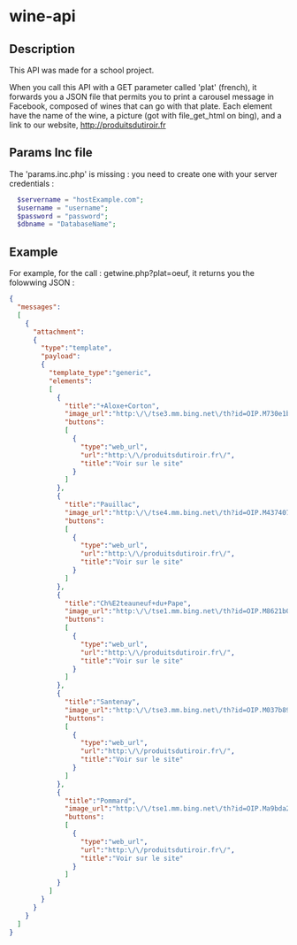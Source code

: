 # wine-api

## Description
This API was made for a school project.

When you call this API with a GET parameter called 'plat' (french), 
it forwards you a JSON file that permits you to print a carousel message in Facebook,
composed of wines that can go with that plate.
Each element have the name of the wine, a picture (got with file_get_html on bing), 
and a link to our website, http://produitsdutiroir.fr

## Params Inc file
The 'params.inc.php' is missing : you need to create one with your server credentials :
```php
  $servername = "hostExample.com";
  $username = "username";
  $password = "password";
  $dbname = "DatabaseName";
```

## Example
For example, for the call : getwine.php?plat=oeuf, it returns you the folowwing JSON : 
```json
{
  "messages":
  [
    {
      "attachment":
      {
        "type":"template",
        "payload":
        {
          "template_type":"generic",
          "elements":
          [
            {
              "title":"+Aloxe+Corton",
              "image_url":"http:\/\/tse3.mm.bing.net\/th?id=OIP.M730e1b075318f48163d3e36dc899df06o0&w=230&h=170&rs=1&pcl=dddddd&pid=1.1",
              "buttons":
              [
                {
                  "type":"web_url",
                  "url":"http:\/\/produitsdutiroir.fr\/",
                  "title":"Voir sur le site"
                }
              ]
            },
            {
              "title":"Pauillac",
              "image_url":"http:\/\/tse4.mm.bing.net\/th?id=OIP.M437407ec080e19d91c1d9dec0ff88d64o0&w=230&h=170&rs=1&pcl=dddddd&pid=1.1",
              "buttons":
              [
                {
                  "type":"web_url",
                  "url":"http:\/\/produitsdutiroir.fr\/",
                  "title":"Voir sur le site"
                }
              ]
            },
            {
              "title":"Ch%E2teauneuf+du+Pape",
              "image_url":"http:\/\/tse1.mm.bing.net\/th?id=OIP.M8621b027dc5a94fe6db6c3ccf2b85080o0&w=230&h=170&rs=1&pcl=dddddd&pid=1.1",
              "buttons":
              [
                {
                  "type":"web_url",
                  "url":"http:\/\/produitsdutiroir.fr\/",
                  "title":"Voir sur le site"
                }
              ]
            },
            {
              "title":"Santenay",
              "image_url":"http:\/\/tse3.mm.bing.net\/th?id=OIP.M037b89254b90ba1a2be818cbf07e74f2o0&w=230&h=170&rs=1&pcl=dddddd&pid=1.1",
              "buttons":
              [
                {
                  "type":"web_url",
                  "url":"http:\/\/produitsdutiroir.fr\/",
                  "title":"Voir sur le site"
                }
              ]
            },
            {
              "title":"Pommard",
              "image_url":"http:\/\/tse1.mm.bing.net\/th?id=OIP.Ma9bda2d089a5c3c31f1990d066509aa0o0&w=230&h=170&rs=1&pcl=dddddd&pid=1.1",
              "buttons":
              [
                {
                  "type":"web_url",
                  "url":"http:\/\/produitsdutiroir.fr\/",
                  "title":"Voir sur le site"
                }
              ]
            }
          ]
        }
      }
    }
  ]
}
```
